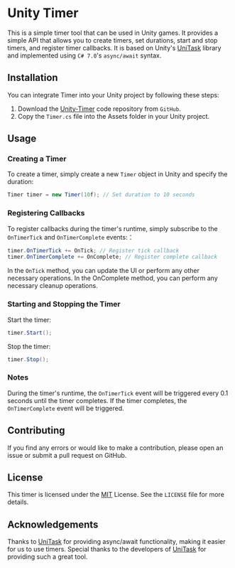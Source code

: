 # Unity Timer

This is a simple timer tool that can be used in Unity games. It provides a simple API that allows you to create timers, set durations, start and stop timers, and register timer callbacks. It is based on Unity's [UniTask](https://github.com/Cysharp/UniTask) library and implemented using `C# 7.0`'s `async/await` syntax.

## Installation

You can integrate Timer into your Unity project by following these steps:

1. Download the [Unity-Timer](https://github.com/hhs456/Unity-Timer) code repository from `GitHub`.
2. Copy the `Timer.cs` file into the Assets folder in your Unity project.

## Usage

### Creating a Timer

To create a timer, simply create a new `Timer` object in Unity and specify the duration:

```csharp
Timer timer = new Timer(10f); // Set duration to 10 seconds
```

### Registering Callbacks

To register callbacks during the timer's runtime, simply subscribe to the `OnTimerTick` and `OnTimerComplete` events:：

```csharp
timer.OnTimerTick += OnTick; // Register tick callback
timer.OnTimerComplete += OnComplete; // Register complete callback
```
In the `OnTick` method, you can update the UI or perform any other necessary operations. In the OnComplete method, you can perform any necessary cleanup operations.

### Starting and Stopping the Timer

Start the timer:

```csharp
timer.Start();
```

Stop the timer:

```csharp
timer.Stop();
```

### Notes

During the timer's runtime, the `OnTimerTick` event will be triggered every 0.1 seconds until the timer completes. If the timer completes, the `OnTimerComplete` event will be triggered.

## Contributing

If you find any errors or would like to make a contribution, please open an issue or submit a pull request on GitHub.

## License

This timer is licensed under the [MIT](https://choosealicense.com/licenses/mit/) License. See the `LICENSE` file for more details.

## Acknowledgements
Thanks to [UniTask](https://github.com/Cysharp/UniTask) for providing async/await functionality, making it easier for us to use timers. Special thanks to the developers of [UniTask](https://github.com/Cysharp/UniTask) for providing such a great tool.
